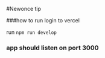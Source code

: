 #Newonce tip

###how to run 
login to vercel

run `npm run develop`

### app should listen on port 3000
